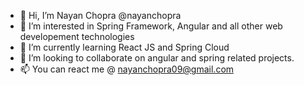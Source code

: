 - 👋 Hi, I’m Nayan Chopra @nayanchopra
- 👀 I’m interested in Spring Framework, Angular and all other web developement technologies
- 🌱 I’m currently learning React JS and Spring Cloud
- 💞️ I’m looking to collaborate on angular and spring related projects.
- 📫 You can react me @ nayanchopra09@gmail.com

<!---
nayanchopra/nayanchopra is a ✨ special ✨ repository because its `README.md` (this file) appears on your GitHub profile.
You can click the Preview link to take a look at your changes.
--->
